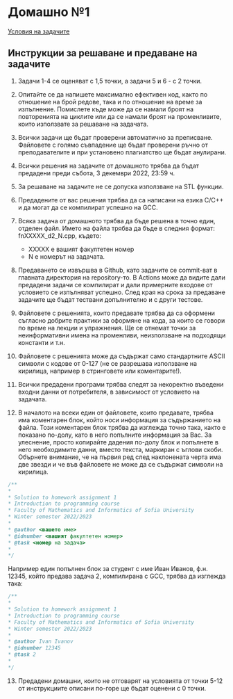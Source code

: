 # Домашно №1
[Условия на задачите](https://docs.google.com/document/d/1ywIL7lyA17iiO8ssYqDNq2WVcbrcN1G4VlpfJn_dS3U/edit)
## Инструкции за решаване и предаване на задачите
1. Задачи 1-4 се оценяват с 1,5 точки, а задачи 5 и 6 - с 2 точки.
2. Опитайте се да напишете максимално ефективен код, както по отношение на брой редове, така и по отношение на време за изпълнение. Помислете къде може да се намали броят на повторенията на циклите или да се намали броят на променливите, които използвате за решаване на задачата.
3. Всички задачи ще бъдат проверени автоматично за преписване. Файловете с голямо съвпадение ще бъдат проверени ръчно от преподавателите и при установено плагиатство ще бъдат анулирани.
4. Всички решения на задачите от домашното трябва да бъдат предадени преди събота, 
3 декември 2022, 23:59 ч.
5. За решаване на задачите не се допуска използване на STL функции.
6. Предадените от вас решения трябва да са написани на езика С/С++ и да могат да се компилират успешно на GCC.
7. Всяка задача от домашното трябва да бъде решена в точно един, отделен файл. Името на файла трябва да бъде в следния формат: fnXXXXX_d2_N.cpp, където:
   - XXXXX е вашият факултетен номер
   - N е номерът на задачата.
8. Предаването се извършва в Github, като задачите се commit-ват в главната директория на repository-то. В Actions може да видите дали предадени задачи се компилират и дали примерните входове от условието се изпълняват успешно. След края на срока за предаване задачите ще бъдат тествани допълнително и с други тестове. 

9. Файловете с решенията, които предавате трябва да са оформени съгласно добрите практики за оформяне на кода, за които се говори по време на лекции и упражнения. Ще се отнемат точки за неинформативни имена на променливи, неизползване на подходящи константи и т.н.
10. Файловете с решенията може да съдържат само стандартните ASCII символи с кодове от 0-127 (не се разрешава използване на кирилица, например в стринговете или коментарите!).
11. Всички предадени програми трябва следят за некоректно въведени входни данни от потребителя, в зависимост от условието на задачата.
12. В началото на всеки един от файловете, които предавате, трябва има коментарен блок, който носи информация за съдържанието на файла. Този коментарен блок трябва да изглежда точно така, както е показано по-долу, като в него попълните информация за Вас. За улеснение, просто копирайте дадения по-долу блок и попълнете в него необходимите данни, вместо текста, маркиран с ъглови скоби. Обърнете внимание, че на първия ред след наклонената черта има две звезди и че във файловете не може да се съдържат символи на кирилица.

```cpp
/**
*  
* Solution to homework assignment 1
* Introduction to programming course
* Faculty of Mathematics and Informatics of Sofia University
* Winter semester 2022/2023
*
* @author <вашето име>
* @idnumber <вашият факултетен номер>
* @task <номер на задача>
*
*/
```

Например един попълнен блок за студент с име Иван Иванов, ф.н. 12345, който предава задача 2, компилирана с GCC, трябва да изглежда така:

```cpp
/**
*  
* Solution to homework assignment 1
* Introduction to programming course
* Faculty of Mathematics and Informatics of Sofia University
* Winter semester 2022/2023
*
* @author Ivan Ivanov
* @idnumber 12345
* @task 2
*
*/

```
13. Предадени домашни, които не отговарят на условията от точки 5-12 от инструкциите описани по-горе ще бъдат оценени с 0 точки.
